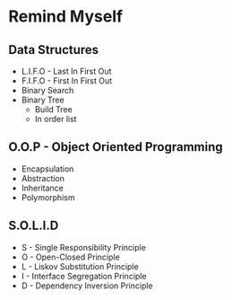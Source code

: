 # Remind Myself

## Data Structures 

- L.I.F.O - Last In First Out
- F.I.F.O - First In First Out 
- Binary Search
- Binary Tree
  * Build Tree
  * In order list

## O.O.P - Object Oriented Programming

- Encapsulation
- Abstraction
- Inheritance
- Polymorphism

## S.O.L.I.D

- S - Single Responsibility Principle
- O - Open-Closed Principle
- L - Liskov Substitution Principle
- I - Interface Segregation Principle
- D - Dependency Inversion Principle


